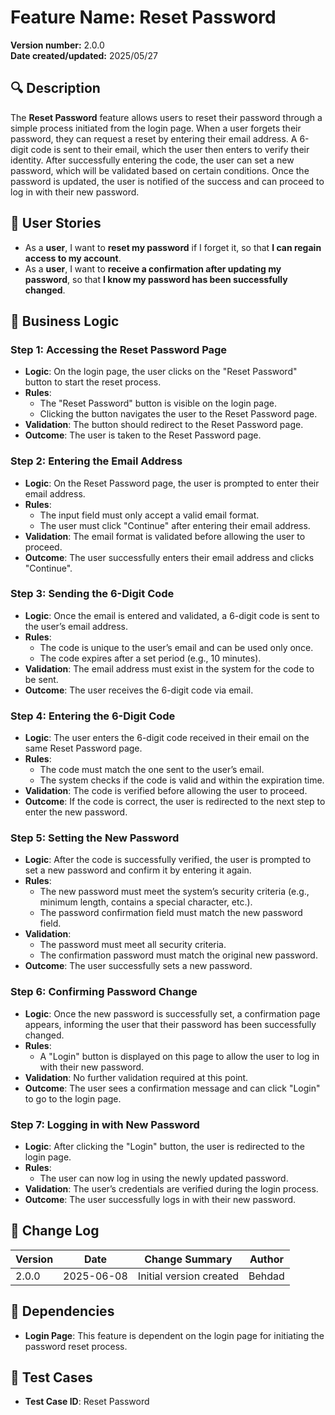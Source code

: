 
# Feature Name: Reset Password

**Version number:** 2.0.0  
**Date created/updated:** 2025/05/27

## 🔍 Description
The **Reset Password** feature allows users to reset their password through a simple process initiated from the login page. When a user forgets their password, they can request a reset by entering their email address. A 6-digit code is sent to their email, which the user then enters to verify their identity. After successfully entering the code, the user can set a new password, which will be validated based on certain conditions. Once the password is updated, the user is notified of the success and can proceed to log in with their new password.

## 👤 User Stories
- As a **user**, I want to **reset my password** if I forget it, so that **I can regain access to my account**.
- As a **user**, I want to **receive a confirmation after updating my password**, so that **I know my password has been successfully changed**.

## 🧠 Business Logic

### Step 1: **Accessing the Reset Password Page**
- **Logic**: On the login page, the user clicks on the "Reset Password" button to start the reset process.
- **Rules**: 
  - The "Reset Password" button is visible on the login page.
  - Clicking the button navigates the user to the Reset Password page.
- **Validation**: The button should redirect to the Reset Password page.
- **Outcome**: The user is taken to the Reset Password page.

### Step 2: **Entering the Email Address**
- **Logic**: On the Reset Password page, the user is prompted to enter their email address.
- **Rules**: 
  - The input field must only accept a valid email format.
  - The user must click "Continue" after entering their email address.
- **Validation**: The email format is validated before allowing the user to proceed.
- **Outcome**: The user successfully enters their email address and clicks "Continue".

### Step 3: **Sending the 6-Digit Code**
- **Logic**: Once the email is entered and validated, a 6-digit code is sent to the user’s email address.
- **Rules**: 
  - The code is unique to the user’s email and can be used only once.
  - The code expires after a set period (e.g., 10 minutes).
- **Validation**: The email address must exist in the system for the code to be sent.
- **Outcome**: The user receives the 6-digit code via email.

### Step 4: **Entering the 6-Digit Code**
- **Logic**: The user enters the 6-digit code received in their email on the same Reset Password page.
- **Rules**: 
  - The code must match the one sent to the user’s email.
  - The system checks if the code is valid and within the expiration time.
- **Validation**: The code is verified before allowing the user to proceed.
- **Outcome**: If the code is correct, the user is redirected to the next step to enter the new password.

### Step 5: **Setting the New Password**
- **Logic**: After the code is successfully verified, the user is prompted to set a new password and confirm it by entering it again.
- **Rules**: 
  - The new password must meet the system’s security criteria (e.g., minimum length, contains a special character, etc.).
  - The password confirmation field must match the new password field.
- **Validation**: 
  - The password must meet all security criteria.
  - The confirmation password must match the original new password.
- **Outcome**: The user successfully sets a new password.

### Step 6: **Confirming Password Change**
- **Logic**: Once the new password is successfully set, a confirmation page appears, informing the user that their password has been successfully changed.
- **Rules**: 
  - A "Login" button is displayed on this page to allow the user to log in with their new password.
- **Validation**: No further validation required at this point.
- **Outcome**: The user sees a confirmation message and can click "Login" to go to the login page.

### Step 7: **Logging in with New Password**
- **Logic**: After clicking the "Login" button, the user is redirected to the login page.
- **Rules**: 
  - The user can now log in using the newly updated password.
- **Validation**: The user’s credentials are verified during the login process.
- **Outcome**: The user successfully logs in with their new password.

## 📌 Change Log

| Version | Date       | Change Summary         | Author     |
|---------|------------|-------------------------|------------|
| 2.0.0     | 2025-06-08 | Initial version created | Behdad  |

## 🔗 Dependencies
- **Login Page**: This feature is dependent on the login page for initiating the password reset process.

## 🧪 Test Cases
- **Test Case ID**: Reset Password
